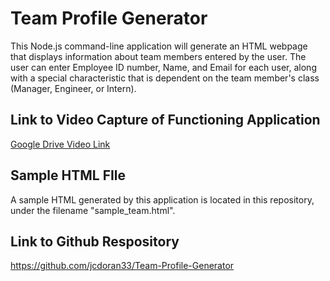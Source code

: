 # Team Profile Generator

This Node.js command-line application will generate an HTML webpage that displays information about team members entered by the user. The user can enter Employee ID number, Name, and Email for each user, along with a special characteristic that is dependent on the team member's class (Manager, Engineer, or Intern).

## Link to Video Capture of Functioning Application

[Google Drive Video Link](https://drive.google.com/file/d/1ZYj473iPqpll_zBOHENoHI3DRDGXtDnn/view)

## Sample HTML FIle

A sample HTML generated by this application is located in this repository, under the filename "sample_team.html".

## Link to Github Respository

https://github.com/jcdoran33/Team-Profile-Generator